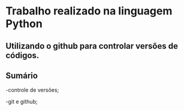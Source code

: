 # Trabalho realizado na linguagem Python
## Utilizando o github para controlar versões de códigos.
Sumário
---------------------------
-controle de versões;

-git e github;

